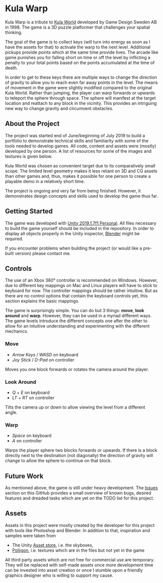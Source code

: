 # Kula Warp
Kula Warp is a tribute to [Kula World](https://en.wikipedia.org/wiki/Kula_World) developed by Game Design Sweden AB in 1998. The game is a 3D puzzle platformer that challenges your spatial thinking. 

The goal of the game is to collect keys (will turn into energy as soon as I have the assets for that) to activate the warp to the next level. Additional pickups provide points which at the same time provide lives. The arcade like game punishes you for falling short on time or off the level by inflicting a penalty to your total points based on the points accumulated at the time of death.

In order to get to these keys there are multiple ways to change the direction of gravity to allow you to reach even far away points in the level. The means of movement in the game were slightly modified compared to the original Kula World. Rather than jumping, the player can warp forwards or upwards to teleport the sphere through space. The sphere will manifest at the target location and reattach to any block in the vicinity. This provides an intriguing new way to change gravity and circumvent obstacles. 
## About the Project 
The project was started end of June/beginning of July 2019 to build a portfolio to demonstrate technical skills and familiarity with some of the tools needed to develop games. All code, content and assets were (mostly) developed by one person. A list of resources for some of the images and textures is given below. 

Kula World was chosen as convenient target due to its comparatively small scope. The limited level geometry makes it less reliant on 3D and CG assets than other games and, thus, makes it possible for one person to create a playable demo in a relatively short time. 

The project is ongoing and very far from being finished. However, it demonstrates design concepts and skills used to develop the game thus far. 
## Getting Started
The game was developed with [Unity 2019.1.7f1 Personal](https://unity3d.com/de/get-unity/download/archive). All files necessary to build the game yourself should be included in the repository. In order to display all objects properly in the Unity inspector, [Blender](https://www.blender.org/download/) might be required.	

If you encounter problems when building the project (or would like a pre-built version) please contact me.
## Controls 
The use of an Xbox 360° controller is recommended on Windows. However, due to different key mappings on Mac and Linux players will have to stick to keyboard for now. The controller mappings should be rather intuitive. But as there are no control options that contain the keyboard controls yet, this section explains the basic mappings. 

The game is surprisingly simple. You can do but 3 things: **move**, **look around** and **warp**. However, they can be used in a myriad different ways. The game levels introduce the different concepts one after the other to allow for an intuitive understanding and experimenting with the different mechanics. 
### Move
* *Arrow Keys* / *WASD* on keyboard
* *Joy Stick* / *D-Pad* on controller

Moves you one block forwards or rotates the camera around the player.
### Look Around
* *Q* + *E* on keyboard 
* *LT* + *RT* on controller 

Tilts the camera up or down to allow viewing the level from a different angle.
### Warp
* *Space* on keyboard
* *A* on controller

Warps the player sphere two blocks forwards or upwards. If there is a block directly next to the destination (not diagonally) the direction of gravity will change to allow the sphere to continue on that block. 
## Future Work
 As mentioned above, the game is still under heavy development. The [Issues](https://github.com/BahaMagi/KulaWarp/issues) section on this GitHub provides a small overview of known bugs, desired features and dreaded tasks which are yet on the TODO list for this project.
##  Assets
Assets in this project were mostly created by the developer for this project with tools like Photoshop and Blender. In addition to that, inspiration and samples were taken from 
* The Unity [Asset store](https://assetstore.unity.com/), i.e. the skyboxes,
* [Poliigon](https://www.poliigon.com/), i.e. textures which are in the files but not yet in the game

All third party assets which are not free for commercial use are temporary. They will be replaced with self-made assets once more development time can be invested into asset creation or once I stumble upon a friendly graphics designer who is willing to support my cause. 